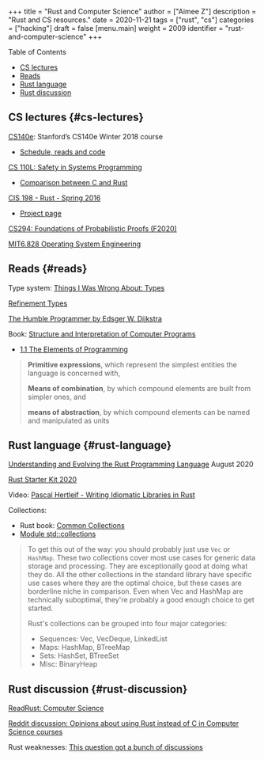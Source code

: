 +++
title = "Rust and Computer Science"
author = ["Aimee Z"]
description = "Rust and CS resources."
date = 2020-11-21
tags = ["rust", "cs"]
categories = ["hacking"]
draft = false
[menu.main]
  weight = 2009
  identifier = "rust-and-computer-science"
+++

<div class="ox-hugo-toc toc">
<div></div>

<div class="heading">Table of Contents</div>

- [CS lectures](#cs-lectures)
- [Reads](#reads)
- [Rust language](#rust-language)
- [Rust discussion](#rust-discussion)

</div>
<!--endtoc-->


## CS lectures {#cs-lectures}

[CS140e](https://cs140e.sergio.bz/syllabus/#schedule): Stanford’s CS140e Winter 2018 course

-   [Schedule, reads and code](https://cs140e.sergio.bz/syllabus/#schedule)

[CS 110L: Safety in Systems Programming](https://reberhardt.com/cs110l/spring-2020/)

-   [Comparison between C and Rust](https://reberhardt.com/cs110l/spring-2020/slides/lecture-18.pdf)

[CIS 198 - Rust - Spring 2016](https://github.com/cis198-2016s)

-   [Project page](https://cis198-2016s.github.io/projects/)

[CS294: Foundations of Probabilistic Proofs (F2020)](https://people.eecs.berkeley.edu/~alexch/classes/CS294-F2020.html)

[MIT6.828 Operating System Engineering](https://github.com/SmallPond/MIT6.828%5FOS)


## Reads {#reads}

Type system: [Things I Was Wrong About: Types](https://v5.chriskrycho.com/journal/things-i-was-wrong-about/1-types/)

[Refinement Types](https://arxiv.org/pdf/2010.07763.pdf)

[The Humble Programmer by Edsger W. Dijkstra](https://www.cs.utexas.edu/~EWD/transcriptions/EWD03xx/EWD340.html)

Book: [Structure and Interpretation of Computer Programs](https://mitpress.mit.edu/sites/default/files/sicp/full-text/book/book-Z-H-4.html#%%5Ftoc%5Fstart)

-   [1.1  The Elements of Programming](https://mitpress.mit.edu/sites/default/files/sicp/full-text/book/book-Z-H-10.html)

> **Primitive expressions**, which represent the simplest entities the language is concerned with,
>
> **Means of combination**, by which compound elements are built from simpler ones, and
>
> **means of abstraction**, by which compound elements can be named and manipulated as units


## Rust language {#rust-language}

[Understanding and Evolving the Rust Programming Language](https://people.mpi-sws.org/~jung/phd/thesis-screen.pdf) August 2020

[Rust Starter Kit 2020](https://wiki.alopex.li/RustStarterKit2020)

Video: [Pascal Hertleif - Writing Idiomatic Libraries in Rust](https://www.youtube.com/watch?v=0zOg8%5FB71gE)

Collections:

-   Rust book: [Common Collections](https://doc.rust-lang.org/stable/book/ch08-00-common-collections.html)
-   [Module std::collections](https://doc.rust-lang.org/stable/std/collections/index.html)

> To get this out of the way: you should probably just use `Vec` or `HashMap`.
These two collections cover most use cases for generic data storage and processing.
They are exceptionally good at doing what they do.
All the other collections in the standard library have
specific use cases where they are the optimal choice,
but these cases are borderline niche in comparison.
Even when Vec and HashMap are technically suboptimal,
they're probably a good enough choice to get started.
>
> Rust's collections can be grouped into four major categories:
>
> - Sequences: Vec, VecDeque, LinkedList
> - Maps: HashMap, BTreeMap
> - Sets: HashSet, BTreeSet
> - Misc: BinaryHeap


## Rust discussion {#rust-discussion}

[ReadRust: Computer Science](https://readrust.net/computer-science)

[Reddit discussion: Opinions about using Rust instead of C in Computer Science courses](https://www.reddit.com/r/rust/comments/6nw22d/opinions%5Fabout%5Fusing%5Frust%5Finstead%5Fof%5Fc%5Fin/)

Rust weaknesses:
[This question got a bunch of discussions](https://www.reddit.com/r/rust/comments/jia2xn/what%5Fare%5Fsome%5Fof%5Frusts%5Fweaknesses%5Fas%5Fa%5Flanguage/)